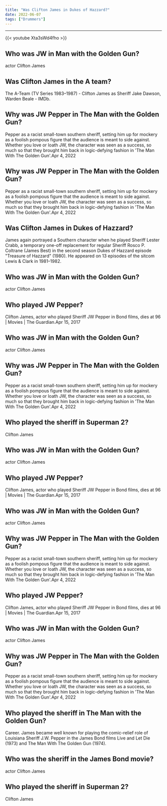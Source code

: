 ```yaml
---
title: "Was Clifton James in Dukes of Hazzard?"
date: 2022-06-07
tags: ["Drummers"]
---
```


---
{{< youtube Xta3sWd4fho >}}
## Who was JW in Man with the Golden Gun?
actor Clifton James

## Was Clifton James in the A team?
The A-Team (TV Series 1983–1987) - Clifton James as Sheriff Jake Dawson, Warden Beale - IMDb.

## Why was JW Pepper in The Man with the Golden Gun?
Pepper as a racist small-town southern sheriff, setting him up for mockery as a foolish pompous figure that the audience is meant to side against. Whether you love or loath JW, the character was seen as a success, so much so that they brought him back in logic-defying fashion in 'The Man With The Golden Gun'.Apr 4, 2022

## Why was JW Pepper in The Man with the Golden Gun?
Pepper as a racist small-town southern sheriff, setting him up for mockery as a foolish pompous figure that the audience is meant to side against. Whether you love or loath JW, the character was seen as a success, so much so that they brought him back in logic-defying fashion in 'The Man With The Golden Gun'.Apr 4, 2022

## Was Clifton James in Dukes of Hazzard?
James again portrayed a Southern character when he played Sheriff Lester Crabb, a temporary one-off replacement for regular Sheriff Rosco P. Coltrane (James Best) in the second season Dukes of Hazzard episode "Treasure of Hazzard" (1980). He appeared on 13 episodes of the sitcom Lewis & Clark in 1981–1982.

## Who was JW in Man with the Golden Gun?
actor Clifton James

## Who played JW Pepper?
Clifton James, actor who played Sheriff JW Pepper in Bond films, dies at 96 | Movies | The Guardian.Apr 15, 2017

## Who was JW in Man with the Golden Gun?
actor Clifton James

## Why was JW Pepper in The Man with the Golden Gun?
Pepper as a racist small-town southern sheriff, setting him up for mockery as a foolish pompous figure that the audience is meant to side against. Whether you love or loath JW, the character was seen as a success, so much so that they brought him back in logic-defying fashion in 'The Man With The Golden Gun'.Apr 4, 2022

## Who played the sheriff in Superman 2?
Clifton James

## Who was JW in Man with the Golden Gun?
actor Clifton James

## Who played JW Pepper?
Clifton James, actor who played Sheriff JW Pepper in Bond films, dies at 96 | Movies | The Guardian.Apr 15, 2017

## Who was JW in Man with the Golden Gun?
actor Clifton James

## Why was JW Pepper in The Man with the Golden Gun?
Pepper as a racist small-town southern sheriff, setting him up for mockery as a foolish pompous figure that the audience is meant to side against. Whether you love or loath JW, the character was seen as a success, so much so that they brought him back in logic-defying fashion in 'The Man With The Golden Gun'.Apr 4, 2022

## Who played JW Pepper?
Clifton James, actor who played Sheriff JW Pepper in Bond films, dies at 96 | Movies | The Guardian.Apr 15, 2017

## Who was JW in Man with the Golden Gun?
actor Clifton James

## Why was JW Pepper in The Man with the Golden Gun?
Pepper as a racist small-town southern sheriff, setting him up for mockery as a foolish pompous figure that the audience is meant to side against. Whether you love or loath JW, the character was seen as a success, so much so that they brought him back in logic-defying fashion in 'The Man With The Golden Gun'.Apr 4, 2022

## Who played the sheriff in The Man with the Golden Gun?
Career. James became well known for playing the comic-relief role of Louisiana Sheriff J.W. Pepper in the James Bond films Live and Let Die (1973) and The Man With The Golden Gun (1974).

## Who was the sheriff in the James Bond movie?
actor Clifton James

## Who played the sheriff in Superman 2?
Clifton James

